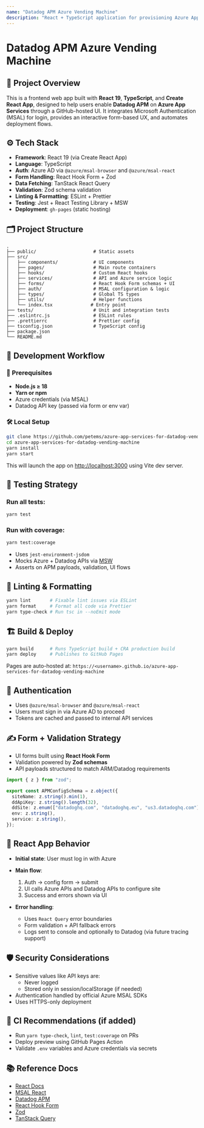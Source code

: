 ```yaml
---
name: "Datadog APM Azure Vending Machine"
description: "React + TypeScript application for provisioning Azure App Services with Datadog APM instrumentation."
---
```


# Datadog APM Azure Vending Machine

## 📘 Project Overview

This is a frontend web app built with **React 19**, **TypeScript**, and **Create React App**, designed to help users enable **Datadog APM** on **Azure App Services** through a GitHub-hosted UI. It integrates Microsoft Authentication (MSAL) for login, provides an interactive form-based UX, and automates deployment flows.

## ⚙️ Tech Stack

- **Framework**: React 19 (via Create React App)
- **Language**: TypeScript
- **Auth**: Azure AD via `@azure/msal-browser` and `@azure/msal-react`
- **Form Handling**: React Hook Form + Zod
- **Data Fetching**: TanStack React Query
- **Validation**: Zod schema validation
- **Linting & Formatting**: ESLint + Prettier
- **Testing**: Jest + React Testing Library + MSW
- **Deployment**: `gh-pages` (static hosting)

## 🗂️ Project Structure

```
.
├── public/                     # Static assets
├── src/
│   ├── components/             # UI components
│   ├── pages/                  # Main route containers
│   ├── hooks/                  # Custom React hooks
│   ├── services/               # API and Azure service logic
│   ├── forms/                  # React Hook Form schemas + UI
│   ├── auth/                   # MSAL configuration & logic
│   ├── types/                  # Global TS types
│   ├── utils/                  # Helper functions
│   └── index.tsx              # Entry point
├── tests/                      # Unit and integration tests
├── .eslintrc.js                # ESLint rules
├── .prettierrc                 # Prettier config
├── tsconfig.json               # TypeScript config
├── package.json
└── README.md
```

## 🚀 Development Workflow

### 🧱 Prerequisites

- **Node.js ≥ 18**
- **Yarn or npm**
- Azure credentials (via MSAL)
- Datadog API key (passed via form or env var)

### 🛠️ Local Setup

```bash
git clone https://github.com/petems/azure-app-services-for-datadog-vending-machine
cd azure-app-services-for-datadog-vending-machine
yarn install
yarn start
```

This will launch the app on [http://localhost:3000](http://localhost:3000) using Vite dev server.

## 🧪 Testing Strategy

### Run all tests:

```bash
yarn test
```

### Run with coverage:

```bash
yarn test:coverage
```

- Uses `jest-environment-jsdom`
- Mocks Azure + Datadog APIs via [MSW](https://mswjs.io/)
- Asserts on APM payloads, validation, UI flows

## 🧹 Linting & Formatting

```bash
yarn lint       # Fixable lint issues via ESLint
yarn format     # Format all code via Prettier
yarn type-check # Run tsc in --noEmit mode
```

## 🏗 Build & Deploy

```bash
yarn build      # Runs TypeScript build + CRA production build
yarn deploy     # Publishes to GitHub Pages
```

Pages are auto-hosted at: `https://<username>.github.io/azure-app-services-for-datadog-vending-machine`

## 🔐 Authentication

- Uses `@azure/msal-browser` and `@azure/msal-react`
- Users must sign in via Azure AD to proceed
- Tokens are cached and passed to internal API services

## ✍️ Form + Validation Strategy

- UI forms built using **React Hook Form**
- Validation powered by **Zod schemas**
- API payloads structured to match ARM/Datadog requirements

```ts
import { z } from "zod";

export const APMConfigSchema = z.object({
  siteName: z.string().min(1),
  ddApiKey: z.string().length(32),
  ddSite: z.enum(["datadoghq.com", "datadoghq.eu", "us3.datadoghq.com"]),
  env: z.string(),
  service: z.string(),
});
```

## 🧠 React App Behavior

- **Initial state**: User must log in with Azure
- **Main flow**:
  1. Auth → config form → submit
  2. UI calls Azure APIs and Datadog APIs to configure site
  3. Success and errors shown via UI

- **Error handling**:
  - Uses `React Query` error boundaries
  - Form validation + API fallback errors
  - Logs sent to console and optionally to Datadog (via future tracing support)

## 🛡️ Security Considerations

- Sensitive values like API keys are:
  - Never logged
  - Stored only in session/localStorage (if needed)
- Authentication handled by official Azure MSAL SDKs
- Uses HTTPS-only deployment

## 🔁 CI Recommendations (if added)

- Run `yarn type-check`, `lint`, `test:coverage` on PRs
- Deploy preview using GitHub Pages Action
- Validate `.env` variables and Azure credentials via secrets

## 📚 Reference Docs

- [React Docs](https://react.dev/)
- [MSAL React](https://github.com/AzureAD/microsoft-authentication-library-for-js/tree/dev/lib/msal-react)
- [Datadog APM](https://docs.datadoghq.com/tracing/)
- [React Hook Form](https://react-hook-form.com/)
- [Zod](https://zod.dev/)
- [TanStack Query](https://tanstack.com/query/v5)
